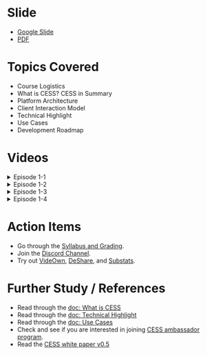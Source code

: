 # Slide

- [Google Slide](https://docs.google.com/presentation/d/1wLKWFgq5IJcD66YKR1hzJ_LEwFeH1eSCMIdRKuisTm8/edit?usp=sharing)
- [PDF](../assets/week-01/wk01-ep01-main.pdf)

# Topics Covered

- Course Logistics
- What is CESS? CESS in Summary
- Platform Architecture
- Client Interaction Model
- Technical Highlight
- Use Cases
- Development Roadmap

# Videos

<details>
<summary>Episode 1-1</summary>
{% embed url="https://www.youtube.com/watch?v=lSYG2NcuSm0" %}
</details>

<details>
<summary>Episode 1-2</summary>
{% embed url="https://www.youtube.com/watch?v=7keFd9WhSH4" %}
</details>

<details>
<summary>Episode 1-3</summary>
{% embed url="https://www.youtube.com/watch?v=kn3-iQxJVLc" %}
</details>

<details>
<summary>Episode 1-4</summary>
{% embed url="https://www.youtube.com/watch?v=X855X7V1YBw" %}
</details>

# Action Items

- Go through the [Syllabus and Grading](#).
- Join the [Discord Channel](https://discord.gg/cess).
- Try out [VideOwn](http://www.videown.net/), [DeShare](https://cess.cloud/deshare), and [Substats](https://substats.cess.cloud/).

# Further Study / References

- Read through the [doc: What is CESS](https://docs.cess.cloud/core/readme/what-is-cess)
- Read through the [doc: Technical Highlight](https://docs.cess.cloud/core/readme/technical-highlight)
- Read through the [doc: Use Cases](https://docs.cess.cloud/core/readme/use-cases)
- Check and see if you are interested in joining [CESS ambassador program](https://cess.cloud/ambassador.html).
- Read the [CESS white paper v0.5](https://github.com/CESSProject/doc-v2/blob/main/assets/whitepaper/cess-whitepaper-v0.5-en.pdf)
